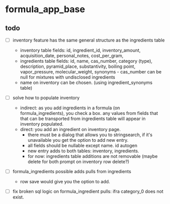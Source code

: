 # formula_app_base
## todo 

- [ ] inventory feature has the same general structure as the ingredients table 
    - inventory table fields: id, ingredient_id, inventory_amount, acquisition_date, personal_notes, cost_per_gram,
    - ingredients table fields: id, name, cas_number, category (type), description, pyramid_place, substantivity, boiling point, vapor_pressure, molecular_weight, synonyms
            - cas_number can be null for mixtures with undisclosed ingredients
    - name on inventory can be chosen. (using ingredient_synonyms table)

- [ ] solve how to populate inventory 
    - indirect: as you add ingredients in a formula (on formula_ingredients), you check a box. any values from fields that that can  be transported from ingredients table will appear in inventory populated. 
    - direct: you add an ingredient on inventory page. 
        - there must be a dialog that allows you to stringsearch, if it's unavailable you get the option to add new entry. 
        - all fields should be nullable except name. id autogen
        - new entry adds  to both tables: inventory, ingredients. 
        - for now: ingredients table additions are not removable (maybe delete for both prompt on inventory row delete?)

- [ ] formula_ingredients possible adds pulls from ingredients
    - row save would give you the option to add.

- [ ] fix broken sql logic on formula_ingredient pulls: ifra category_0 does not exist. 


